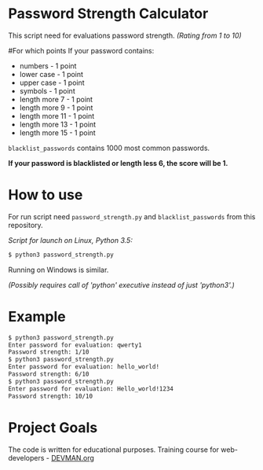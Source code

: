 # Password Strength Calculator

This script need for evaluations password strength. *(Rating from 1 to 10)*

#For which points
If your password contains:
* numbers - 1 point
* lower case - 1 point
* upper case - 1 point
* symbols - 1 point
* length more 7 - 1 point
* length more 9 - 1 point
* length more 11 - 1 point
* length more 13 - 1 point
* length more 15 - 1 point

```blacklist_passwords``` contains 1000 most common passwords.

**If your password is blacklisted or length less 6, the score will be 1.**

# How to use
For run script need ```password_strength.py``` and ```blacklist_passwords``` from this repository.

*Script for launch on Linux, Python 3.5:*
```bash
$ python3 password_strength.py
```
Running on Windows is similar.

*(Possibly requires call of 'python' executive instead of just 'python3'.)*

# Example
```bash
$ python3 password_strength.py
Enter password for evaluation: qwerty1
Password strength: 1/10 
$ python3 password_strength.py
Enter password for evaluation: hello_world!
Password strength: 6/10
$ python3 password_strength.py 
Enter password for evaluation: Hello_world!1234
Password strength: 10/10 
```

# Project Goals

The code is written for educational purposes. Training course for web-developers - [DEVMAN.org](https://devman.org)
